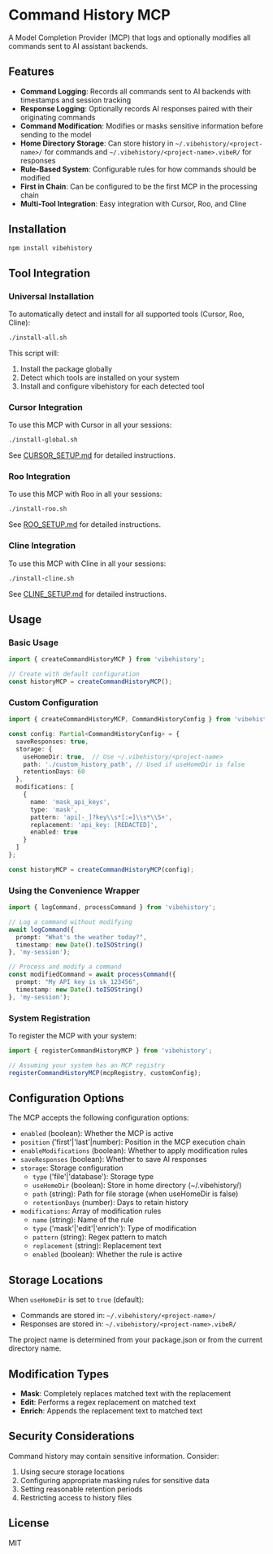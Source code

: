 # Command History MCP

A Model Completion Provider (MCP) that logs and optionally modifies all commands sent to AI assistant backends.

## Features

- **Command Logging**: Records all commands sent to AI backends with timestamps and session tracking
- **Response Logging**: Optionally records AI responses paired with their originating commands
- **Command Modification**: Modifies or masks sensitive information before sending to the model
- **Home Directory Storage**: Can store history in `~/.vibehistory/<project-name>/` for commands and `~/.vibehistory/<project-name>.vibeR/` for responses
- **Rule-Based System**: Configurable rules for how commands should be modified
- **First in Chain**: Can be configured to be the first MCP in the processing chain
- **Multi-Tool Integration**: Easy integration with Cursor, Roo, and Cline

## Installation

```bash
npm install vibehistory
```

## Tool Integration

### Universal Installation

To automatically detect and install for all supported tools (Cursor, Roo, Cline):

```bash
./install-all.sh
```

This script will:
1. Install the package globally
2. Detect which tools are installed on your system
3. Install and configure vibehistory for each detected tool

### Cursor Integration

To use this MCP with Cursor in all your sessions:

```bash
./install-global.sh
```

See [CURSOR_SETUP.md](CURSOR_SETUP.md) for detailed instructions.

### Roo Integration

To use this MCP with Roo in all your sessions:

```bash
./install-roo.sh
```

See [ROO_SETUP.md](ROO_SETUP.md) for detailed instructions.

### Cline Integration

To use this MCP with Cline in all your sessions:

```bash
./install-cline.sh
```

See [CLINE_SETUP.md](CLINE_SETUP.md) for detailed instructions.

## Usage

### Basic Usage

```typescript
import { createCommandHistoryMCP } from 'vibehistory';

// Create with default configuration
const historyMCP = createCommandHistoryMCP();
```

### Custom Configuration

```typescript
import { createCommandHistoryMCP, CommandHistoryConfig } from 'vibehistory';

const config: Partial<CommandHistoryConfig> = {
  saveResponses: true,
  storage: {
    useHomeDir: true,  // Use ~/.vibehistory/<project-name>
    path: './custom_history_path', // Used if useHomeDir is false
    retentionDays: 60
  },
  modifications: [
    {
      name: 'mask_api_keys',
      type: 'mask',
      pattern: 'api[-_]?key\\s*[:=]\\s*\\S+',
      replacement: 'api_key: [REDACTED]',
      enabled: true
    }
  ]
};

const historyMCP = createCommandHistoryMCP(config);
```

### Using the Convenience Wrapper

```typescript
import { logCommand, processCommand } from 'vibehistory';

// Log a command without modifying
await logCommand({
  prompt: "What's the weather today?",
  timestamp: new Date().toISOString()
}, 'my-session');

// Process and modify a command
const modifiedCommand = await processCommand({
  prompt: "My API key is sk_123456",
  timestamp: new Date().toISOString()
}, 'my-session');
```

### System Registration

To register the MCP with your system:

```typescript
import { registerCommandHistoryMCP } from 'vibehistory';

// Assuming your system has an MCP registry
registerCommandHistoryMCP(mcpRegistry, customConfig);
```

## Configuration Options

The MCP accepts the following configuration options:

- `enabled` (boolean): Whether the MCP is active
- `position` ('first'|'last'|number): Position in the MCP execution chain
- `enableModifications` (boolean): Whether to apply modification rules
- `saveResponses` (boolean): Whether to save AI responses
- `storage`: Storage configuration
  - `type` ('file'|'database'): Storage type
  - `useHomeDir` (boolean): Store in home directory (~/.vibehistory/)
  - `path` (string): Path for file storage (when useHomeDir is false)
  - `retentionDays` (number): Days to retain history
- `modifications`: Array of modification rules
  - `name` (string): Name of the rule
  - `type` ('mask'|'edit'|'enrich'): Type of modification
  - `pattern` (string): Regex pattern to match
  - `replacement` (string): Replacement text
  - `enabled` (boolean): Whether the rule is active

## Storage Locations

When `useHomeDir` is set to `true` (default):

- Commands are stored in: `~/.vibehistory/<project-name>/`
- Responses are stored in: `~/.vibehistory/<project-name>.vibeR/`

The project name is determined from your package.json or from the current directory name.

## Modification Types

- **Mask**: Completely replaces matched text with the replacement
- **Edit**: Performs a regex replacement on matched text
- **Enrich**: Appends the replacement text to matched text

## Security Considerations

Command history may contain sensitive information. Consider:

1. Using secure storage locations
2. Configuring appropriate masking rules for sensitive data
3. Setting reasonable retention periods
4. Restricting access to history files

## License

MIT 